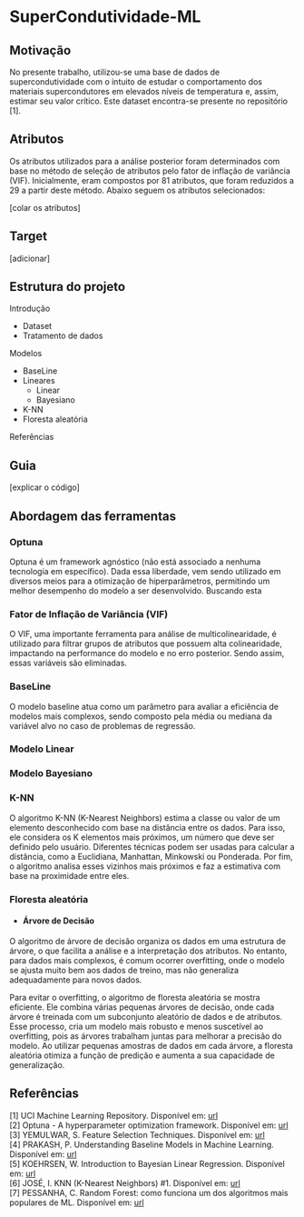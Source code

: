 # SuperCondutividade-ML
## Motivação
No presente trabalho, utilizou-se uma base de dados de supercondutividade com o intuito de estudar o comportamento dos materiais supercondutores em elevados níveis de temperatura e, assim, estimar seu valor crítico. Este dataset encontra-se presente no repositório [1].

## Atributos
Os atributos utilizados para a análise posterior foram determinados com base no método de seleção de atributos pelo fator de inflação de variância (VIF). Inicialmente, eram compostos por 81 atributos, que foram reduzidos a 29 a partir deste método. Abaixo seguem os atributos selecionados:

[colar os atributos]

## Target
[adicionar]

## Estrutura do projeto 
Introdução
- Dataset
- Tratamento de dados

Modelos
- BaseLine
- Lineares
  - Linear
  - Bayesiano
- K-NN
- Floresta aleatória

Referências

## Guia
[explicar o código]

## Abordagem das ferramentas

### Optuna
Optuna é um framework agnóstico (não está associado a nenhuma tecnologia em específico). Dada essa liberdade, vem sendo utilizado em diversos meios para a otimização de hiperparâmetros, permitindo um melhor desempenho do modelo a ser desenvolvido. Buscando esta 

### Fator de Inflação de Variância (VIF)
O VIF, uma importante ferramenta para análise de multicolinearidade, é utilizado para filtrar grupos de atributos que possuem alta colinearidade, impactando na performance do modelo e no erro posterior. Sendo assim, essas variáveis são eliminadas.

### BaseLine
O modelo baseline atua como um parâmetro para avaliar a eficiência de modelos mais complexos, sendo composto pela média ou mediana da variável alvo no caso de problemas de regressão.
### Modelo Linear

### Modelo Bayesiano

### K-NN
O algoritmo K-NN (K-Nearest Neighbors) estima a classe ou valor de um elemento desconhecido com base na distância entre os dados. Para isso, ele considera os K elementos mais próximos, um número que deve ser definido pelo usuário. Diferentes técnicas podem ser usadas para calcular a distância, como a Euclidiana, Manhattan, Minkowski ou Ponderada. Por fim, o algoritmo analisa esses vizinhos mais próximos e faz a estimativa com base na proximidade entre eles.
### Floresta aleatória
- #### Árvore de Decisão
O algoritmo de árvore de decisão organiza os dados em uma estrutura de árvore, o que facilita a análise e a interpretação dos atributos. No entanto, para dados mais complexos, é comum ocorrer overfitting, onde o modelo se ajusta muito bem aos dados de treino, mas não generaliza adequadamente para novos dados.

Para evitar o overfitting, o algoritmo de floresta aleatória se mostra eficiente. Ele combina várias pequenas árvores de decisão, onde cada árvore é treinada com um subconjunto aleatório de dados e de atributos. Esse processo, cria um modelo mais robusto e menos suscetível ao overfitting, pois as árvores trabalham juntas para melhorar a precisão do modelo. Ao utilizar pequenas amostras de dados em cada árvore, a floresta aleatória otimiza a função de predição e aumenta a sua capacidade de generalização.
## Referências
[1] UCI Machine Learning Repository. Disponível em: [url](<https://archive.ics.uci.edu/dataset/464/superconductivty+data>) <br>
[2] Optuna - A hyperparameter optimization framework. Disponível em: [url](<https://optuna.org/>)  <br>
[3] YEMULWAR, S. Feature Selection Techniques. Disponível em: [url](<https://medium.com/analytics-vidhya/feature-selection-techniques-2614b3b7efcd>) <br>
[4] PRAKASH, P. Understanding Baseline Models in Machine Learning. Disponível em: [url](<https://medium.com/@preethi_prakash/understanding-baseline-models-in-machine-learning-3ed94f03d645>)<br>
[5] KOEHRSEN, W. Introduction to Bayesian Linear Regression. Disponível em: [url](<https://towardsdatascience.com/introduction-to-bayesian-linear-regression-e66e60791ea7>) <br>
[6] JOSÉ, I. KNN (K-Nearest Neighbors) #1. Disponível em: [url](<https://medium.com/brasil-ai/knn-k-nearest-neighbors-1-e140c82e9c4e>) <br>
[7] PESSANHA, C. Random Forest: como funciona um dos algoritmos mais populares de ML. Disponível em: [url](<https://medium.com/cinthiabpessanha/random-forest-como-funciona-um-dos-algoritmos-mais-populares-de-ml-cc1b8a58b3b4>)

‌

‌

‌

‌
